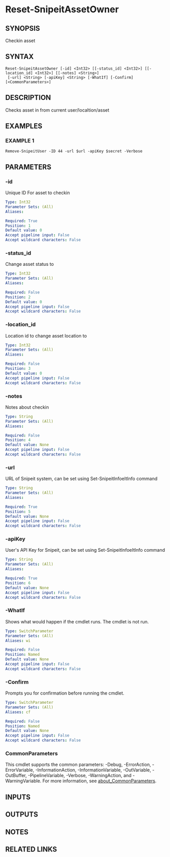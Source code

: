 ﻿---
external help file: SnipeitPS-help.xml
Module Name: SnipeitPS
online version:
schema: 2.0.0
---

# Reset-SnipeitAssetOwner

## SYNOPSIS
Checkin asset

## SYNTAX

```
Reset-SnipeitAssetOwner [-id] <Int32> [[-status_id] <Int32>] [[-location_id] <Int32>] [[-notes] <String>]
 [-url] <String> [-apiKey] <String> [-WhatIf] [-Confirm] [<CommonParameters>]
```

## DESCRIPTION
Checks asset in from current user/localtion/asset

## EXAMPLES

### EXAMPLE 1
```
Remove-SnipeitUser -ID 44 -url $url -apiKey $secret -Verbose
```

## PARAMETERS

### -id
Unique ID For asset to checkin

```yaml
Type: Int32
Parameter Sets: (All)
Aliases:

Required: True
Position: 1
Default value: 0
Accept pipeline input: False
Accept wildcard characters: False
```

### -status_id
Change asset status to

```yaml
Type: Int32
Parameter Sets: (All)
Aliases:

Required: False
Position: 2
Default value: 0
Accept pipeline input: False
Accept wildcard characters: False
```

### -location_id
Location id to change asset location to

```yaml
Type: Int32
Parameter Sets: (All)
Aliases:

Required: False
Position: 3
Default value: 0
Accept pipeline input: False
Accept wildcard characters: False
```

### -notes
Notes about checkin

```yaml
Type: String
Parameter Sets: (All)
Aliases:

Required: False
Position: 4
Default value: None
Accept pipeline input: False
Accept wildcard characters: False
```

### -url
URL of Snipeit system, can be set using Set-SnipeitInfoeItInfo command

```yaml
Type: String
Parameter Sets: (All)
Aliases:

Required: True
Position: 5
Default value: None
Accept pipeline input: False
Accept wildcard characters: False
```

### -apiKey
User's API Key for Snipeit, can be set using Set-SnipeitInfoeItInfo command

```yaml
Type: String
Parameter Sets: (All)
Aliases:

Required: True
Position: 6
Default value: None
Accept pipeline input: False
Accept wildcard characters: False
```

### -WhatIf
Shows what would happen if the cmdlet runs.
The cmdlet is not run.

```yaml
Type: SwitchParameter
Parameter Sets: (All)
Aliases: wi

Required: False
Position: Named
Default value: None
Accept pipeline input: False
Accept wildcard characters: False
```

### -Confirm
Prompts you for confirmation before running the cmdlet.

```yaml
Type: SwitchParameter
Parameter Sets: (All)
Aliases: cf

Required: False
Position: Named
Default value: None
Accept pipeline input: False
Accept wildcard characters: False
```

### CommonParameters
This cmdlet supports the common parameters: -Debug, -ErrorAction, -ErrorVariable, -InformationAction, -InformationVariable, -OutVariable, -OutBuffer, -PipelineVariable, -Verbose, -WarningAction, and -WarningVariable. For more information, see [about_CommonParameters](http://go.microsoft.com/fwlink/?LinkID=113216).

## INPUTS

## OUTPUTS

## NOTES

## RELATED LINKS

